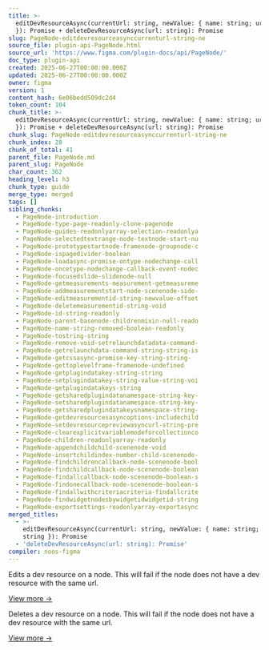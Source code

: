 ```yaml
---
title: >-
  editDevResourceAsync(currentUrl: string, newValue: { name: string; url: string
  }): Promise + deleteDevResourceAsync(url: string): Promise
slug: PageNode-editdevresourceasynccurrenturl-string-ne
source_file: plugin-api-PageNode.html
source_url: 'https://www.figma.com/plugin-docs/api/PageNode/'
doc_type: plugin-api
created: 2025-06-27T00:00:00.000Z
updated: 2025-06-27T00:00:00.000Z
owner: figma
version: 1
content_hash: 6e06bedd509dc2d4
token_count: 104
chunk_title: >-
  editDevResourceAsync(currentUrl: string, newValue: { name: string; url: string
  }): Promise + deleteDevResourceAsync(url: string): Promise
chunk_slug: PageNode-editdevresourceasynccurrenturl-string-ne
chunk_index: 28
chunk_of_total: 41
parent_file: PageNode.md
parent_slug: PageNode
char_count: 362
heading_level: h3
chunk_type: guide
merge_type: merged
tags: []
sibling_chunks:
  - PageNode-introduction
  - PageNode-type-page-readonly-clone-pagenode
  - PageNode-guides-readonlyarray-selection-readonlya
  - PageNode-selectedtextrange-node-textnode-start-nu
  - PageNode-prototypestartnode-framenode-groupnode-c
  - PageNode-ispagedivider-boolean
  - PageNode-loadasync-promise-ontype-nodechange-call
  - PageNode-oncetype-nodechange-callback-event-nodec
  - PageNode-focusedslide-slidenode-null
  - PageNode-getmeasurements-measurement-getmeasureme
  - PageNode-addmeasurementstart-node-scenenode-side-
  - PageNode-editmeasurementid-string-newvalue-offset
  - PageNode-deletemeasurementid-string-void
  - PageNode-id-string-readonly
  - PageNode-parent-basenode-childrenmixin-null-reado
  - PageNode-name-string-removed-boolean-readonly
  - PageNode-tostring-string
  - PageNode-remove-void-setrelaunchdatadata-command-
  - PageNode-getrelaunchdata-command-string-string-is
  - PageNode-getcssasync-promise-key-string-string-
  - PageNode-gettoplevelframe-framenode-undefined
  - PageNode-getplugindatakey-string-string
  - PageNode-setplugindatakey-string-value-string-voi
  - PageNode-getplugindatakeys-string
  - PageNode-getsharedplugindatanamespace-string-key-
  - PageNode-setsharedplugindatanamespace-string-key-
  - PageNode-getsharedplugindatakeysnamespace-string-
  - PageNode-getdevresourcesasyncoptions-includechild
  - PageNode-setdevresourcepreviewasyncurl-string-pre
  - PageNode-clearexplicitvariablemodeforcollectionco
  - PageNode-children-readonlyarray-readonly
  - PageNode-appendchildchild-scenenode-void
  - PageNode-insertchildindex-number-child-scenenode-
  - PageNode-findchildrencallback-node-scenenode-bool
  - PageNode-findchildcallback-node-scenenode-boolean
  - PageNode-findallcallback-node-scenenode-boolean-s
  - PageNode-findonecallback-node-scenenode-boolean-s
  - PageNode-findallwithcriteriacriteria-findallcrite
  - PageNode-findwidgetnodesbywidgetidwidgetid-string
  - PageNode-exportsettings-readonlyarray-exportasync
merged_titles:
  - >-
    editDevResourceAsync(currentUrl: string, newValue: { name: string; url:
    string }): Promise
  - 'deleteDevResourceAsync(url: string): Promise'
compiler: noos-figma
---
```


Edits a dev resource on a node. This will fail if the node does not have a dev resource with the same url.

[View more →](/plugin-docs/api/properties/nodes-editdevresourceasync/)

Deletes a dev resource on a node. This will fail if the node does not have a dev resource with the same url.

[View more →](/plugin-docs/api/properties/nodes-deletedevresourceasync/)
